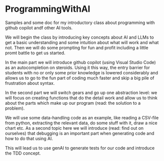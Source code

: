 # ProgrammingWithAI
Samples and some doc for my introductory class about programming with github copilot andf other AI tools.

We will begin the class by introducing key concepts about AI and LLMs to get a basic understanding and some intuition 
about what will work and what not. Then we will do some prompting for fun and profit including a little promt battle to get us started.

In the main part we will introduce github copilot (using Visual Studio Code) as an autocompletion on steroids. 
Using it this way, the entry barrier for students with no or only some prior knowledge is lowered considerably and allows us to go to
the fun part of coding much faster and skip a big pile of frustration about syntax.

In the second part we will switch gears and go up one abstraction level: we will focus on creating functions that do the detail work
and allow us to think about the parts which make up our program (read: the solution to a problem).

We will use some data-handling code as an example, like reading a CSV-file from python, extracting the relevant data, do some stuff with it,
draw a nice chart etc. As a second topic here we will introduce (read: find out on ourselves) that debugging is an important part when
generating code and how to do that using AI.

This will lead us to use genAI to generate tests for our code and introduce the TDD concept.
